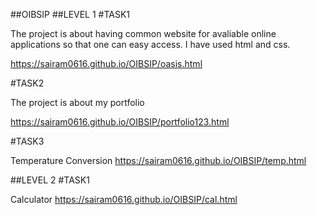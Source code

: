 ##OIBSIP
##LEVEL 1
#TASK1

The project is about having common website for avaliable online applications so that one can easy access. I have used html and css.

https://sairam0616.github.io/OIBSIP/oasis.html

#TASK2

The project is about my portfolio

https://sairam0616.github.io/OIBSIP/portfolio123.html


#TASK3

Temperature Conversion
https://sairam0616.github.io/OIBSIP/temp.html


##LEVEL 2
#TASK1

Calculator
https://sairam0616.github.io/OIBSIP/cal.html

